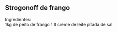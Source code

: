 ## Strogonoff de frango

Ingredientes:	
 1kg de peito de frango
 1 lt creme de leite
 pitada de sal 
 